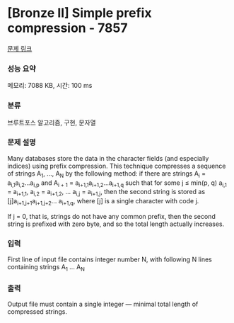 # [Bronze II] Simple prefix compression - 7857 

[문제 링크](https://www.acmicpc.net/problem/7857) 

### 성능 요약

메모리: 7088 KB, 시간: 100 ms

### 분류

브루트포스 알고리즘, 구현, 문자열

### 문제 설명

<p>Many databases store the data in the character fields (and especially indices) using prefix compression. This technique compresses a sequence of strings A<sub>1</sub>, ..., A<sub>N</sub> by the following method: if there are strings A<sub>i</sub> = a<sub>i,1</sub>a<sub>i,2</sub>...a<sub>i,p</sub> and A<sub>i + 1</sub> = a<sub>i+1,1</sub>a<sub>i+1,2</sub>...a<sub>i+1,q</sub> such that for some j ≤ min(p, q) a<sub>i,1</sub> = a<sub>i+1,1</sub>, a<sub>i,2</sub> = a<sub>i+1,2</sub>, ... a<sub>i,j</sub> = a<sub>i+1,j</sub>, then the second string is stored as [j]a<sub>i+1,j+1</sub>a<sub>i+1,j+2</sub>... a<sub>i+1,q</sub>, where [j] is a single character with code j.</p>

<p>If j = 0, that is, strings do not have any common prefix, then the second string is prefixed with zero byte, and so the total length actually increases. </p>

### 입력 

 <p>First line of input file contains integer number N, with following N lines containing strings A<sub>1</sub> ... A<sub>N</sub></p>

### 출력 

 <p>Output file must contain a single integer — minimal total length of compressed strings. </p>

